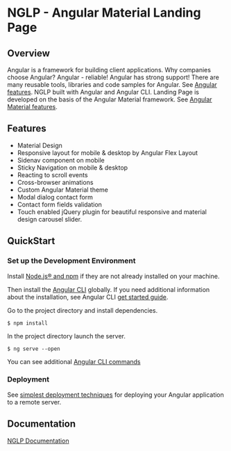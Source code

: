 # NGLP - Angular Material Landing Page


## Overview

Angular is a framework for building client applications. Why companies choose Angular? Angular - reliable! Angular has strong support! There are many reusable tools, libraries and code samples for Angular. See [Angular features](https://angular.io/features).
NGLP built with Angular and Angular CLI. Landing Page is developed on the basis of the Angular Material framework. See [Angular Material features](https://material.angular.io/).

## Features

* Material Design
* Responsive layout for mobile & desktop by Angular Flex Layout
* Sidenav component on mobile
* Sticky Navigation on mobile & desktop
* Reacting to scroll events
* Cross-browser animations
* Custom Angular Material theme
* Modal dialog contact form
* Contact form fields validation
* Touch enabled jQuery plugin for beautiful responsive and material design carousel slider.

## QuickStart

### Set up the Development Environment

Install [Node.js® and npm](https://nodejs.org/en/download/) if they are not already installed on your machine.

Then install the [Angular CLI](https://github.com/angular/angular-cli) globally. If you need additional information about the installation, see Angular CLI [get started guide](https://github.com/angular/angular-cli/wiki#getting-started).

Go to the project directory and install dependencies.

```
$ npm install

```

In the project directory launch the server. 

```
$ ng serve --open

```

You can see additional [Angular CLI commands](https://github.com/angular/angular-cli/wiki#additional-commands)

### Deployment

See [simplest deployment techniques](https://angular.io/guide/deployment) for deploying your Angular application to a remote server.

## Documentation

[NGLP Documentation](https://evgensharyy.github.io/nglp_doc/)
